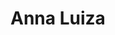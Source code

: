 <h1>Anna Luiza</h1>
<br>
<img scr="https://img.shields.io/apm/l/modo?color=stronggrenn&label=licen%C3%A7a"/>